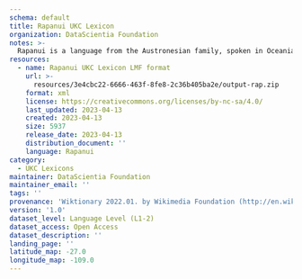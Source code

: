```yaml
---
schema: default
title: Rapanui UKC Lexicon
organization: DataScientia Foundation
notes: >-
  Rapanui is a language from the Austronesian family, spoken in Oceania. The UKC Lexicon of Rapanui is represented as a lexico-semantic network. It consists of words, word senses, synsets, as well as sense-level and synset-level relationships.
resources:
  - name: Rapanui UKC Lexicon LMF format
    url: >-
      resources/3e4cbc22-6666-463f-8fe8-2c36b405ba2e/output-rap.zip
    format: xml
    license: https://creativecommons.org/licenses/by-nc-sa/4.0/
    last_updated: 2023-04-13
    created: 2023-04-13
    size: 5937
    release_date: 2023-04-13
    distribution_document: ''
    language: Rapanui
category:
  - UKC Lexicons
maintainer: DataScientia Foundation
maintainer_email: ''
tags: ''
provenance: 'Wiktionary 2022.01. by Wikimedia Foundation (http://en.wiktionary.org); CogNet 2.1 by Khuyagbaatar Batsuren, National University of Mongolia (http://cognet.ukc.disi.unitn.it); Princeton WordNet 2.1 by Princeton University (https://wordnet.princeton.edu)'
version: '1.0'
dataset_level: Language Level (L1-2)
dataset_access: Open Access
dataset_description: ''
landing_page: ''
latitude_map: -27.0
longitude_map: -109.0
---
```

